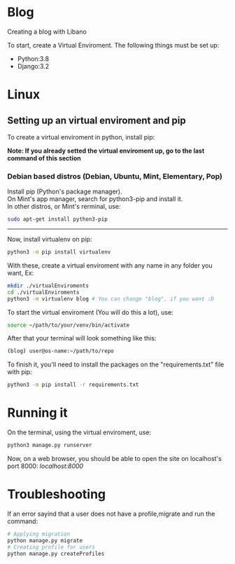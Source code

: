 # Blog

Creating a blog with Libano

To start, create a Virtual Enviroment. The following things must be set up:

- Python:3.8
- Django:3.2

# Linux

## Setting up an virtual enviroment and pip

To create a virtual enviroment in python, install pip:

**Note: If you already setted the virtual enviroment up, go to the last command of this section**

### Debian based distros (Debian, Ubuntu, Mint, Elementary, Pop)

Install pip (Python's package manager).  
On Mint's app manager, search for python3-pip and install it.  
In other distros, or Mint's rerminal, use:

```bash
sudo apt-get install python3-pip
```
***
Now, install virtualenv on pip:

```bash
python3 -m pip install virtualenv
```

With these, create a virtual enviroment with any name in any folder you want, Ex:

```bash
mkdir ./virtualEnviroments 
cd ./virtualEnviroments
python3 -m virtualenv blog # You can change "blog", if you want :D
```

To start the virtual enviroment (You will do this a lot), use:

```bash
source ~/path/to/your/venv/bin/activate
```

After that your terminal will look something like this:

```bash
(blog) user@os-name:~/path/to/repo
```

To finish it, you'll need to install the packages on the "requirements.txt" file with pip:

```bash
python3 -m pip install -r requirements.txt
```
# Running it

On the terminal, using the virtual enviroment, use:

```bash
python3 manage.py runserver
```

Now, on a web browser, you should be able to open the site on localhost's port 8000: *localhost:8000*

# Troubleshooting
If an error sayind that a user does not have a profile,migrate and run the command:
```bash
# Applying migration
python manage.py migrate
# Creating profile for users
python manage.py createProfiles
```
